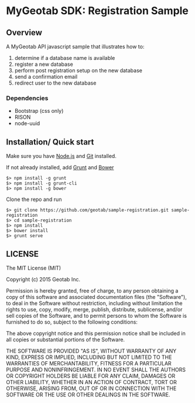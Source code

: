 # MyGeotab SDK: Registration Sample

## Overview

A MyGeotab API javascript sample that illustrates how to:

1. determine if a database name is available
2. register a new database
3. perform post registration setup on the new database
4. send a confirmation email
5. redirect user to the new database

### Dependencies
* Bootstrap (css only)
* RISON
* node-uuid

## Installation/ Quick start

Make sure you have [Node.js](https://nodejs.org/) and [Git](https://git-scm.com/) installed.

If not already installed, add [Grunt](http://gruntjs.com/) and [Bower](http://bower.io/)
```
$> npm install -g grunt
$> npm install -g grunt-cli
$> npm install -g bower
```
Clone the repo and run
```
$> git clone https://github.com/geotab/sample-registration.git sample-registration
$> cd sample-registration
$> npm install
$> bower install
$> grunt serve
```

## LICENSE

The MIT License (MIT)

Copyright (c) 2015 Geotab Inc.

Permission is hereby granted, free of charge, to any person obtaining a copy of this software and associated documentation files (the "Software"), to deal in the Software without restriction, including without limitation the rights to use, copy, modify, merge, publish, distribute, sublicense, and/or sell copies of the Software, and to permit persons to whom the Software is furnished to do so, subject to the following conditions:

The above copyright notice and this permission notice shall be included in all copies or substantial portions of the Software.

THE SOFTWARE IS PROVIDED "AS IS", WITHOUT WARRANTY OF ANY KIND, EXPRESS OR IMPLIED, INCLUDING BUT NOT LIMITED TO THE WARRANTIES OF MERCHANTABILITY, FITNESS FOR A PARTICULAR PURPOSE AND NONINFRINGEMENT. IN NO EVENT SHALL THE AUTHORS OR COPYRIGHT HOLDERS BE LIABLE FOR ANY CLAIM, DAMAGES OR OTHER LIABILITY, WHETHER IN AN ACTION OF CONTRACT, TORT OR OTHERWISE, ARISING FROM, OUT OF OR IN CONNECTION WITH THE SOFTWARE OR THE USE OR OTHER DEALINGS IN THE SOFTWARE.
